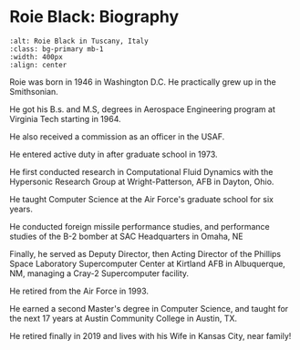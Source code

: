 # Roie Black: Biography

```{image} assets/images/RoieBlack.jpg
:alt: Roie Black in Tuscany, Italy
:class: bg-primary mb-1
:width: 400px
:align: center
```
Roie was born in 1946 in Washington D.C. He practically grew up in the
Smithsonian.

He got his B.s. and M.S, degrees in Aerospace Engineering program at Virginia
Tech starting in 1964. 

He also received a commission as an officer in the USAF. 

He entered active duty in after graduate school in 1973. 

He first conducted research in Computational Fluid Dynamics with the Hypersonic Research Group at Wright-Patterson, AFB in Dayton,
Ohio.

He taught Computer Science at the Air Force's graduate school for six
years.

He conducted foreign missile performance studies, and performance studies of
the B-2 bomber at SAC Headquarters in Omaha, NE

Finally, he served as Deputy Director, then Acting Director of the Phillips
Space Laboratory Supercomputer Center at Kirtland AFB in Albuquerque, NM,
managing a Cray-2 Supercomputer facility. 

He retired from the Air Force in 1993.

He earned a second Master's degree in Computer Science, and taught for the next
17 years at Austin Community College in Austin, TX.

He retired finally in 2019 and lives with his Wife in Kansas City, near family!



